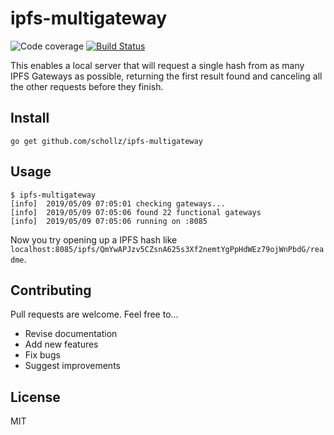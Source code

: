 
# ipfs-multigateway

<img src="https://img.shields.io/badge/coverage-78%25-brightgreen.svg?style=flat-square" alt="Code coverage">&nbsp;<a href="https://travis-ci.org/schollz/ipfs-multigateway"><img src="https://img.shields.io/travis/schollz/ipfs-multigateway.svg?style=flat-square" alt="Build Status"></a>

This enables a local server that will request a single hash from as many IPFS Gateways as possible, returning the first result found and canceling all the other requests before they finish.

## Install

```
go get github.com/schollz/ipfs-multigateway
```

## Usage

```
$ ipfs-multigateway
[info]  2019/05/09 07:05:01 checking gateways...
[info]  2019/05/09 07:05:06 found 22 functional gateways                  
[info]  2019/05/09 07:05:06 running on :8085
```

Now you try opening up a IPFS hash like `localhost:8085/ipfs/QmYwAPJzv5CZsnA625s3Xf2nemtYgPpHdWEz79ojWnPbdG/readme`.

## Contributing

Pull requests are welcome. Feel free to...

- Revise documentation
- Add new features
- Fix bugs
- Suggest improvements

## License

MIT
